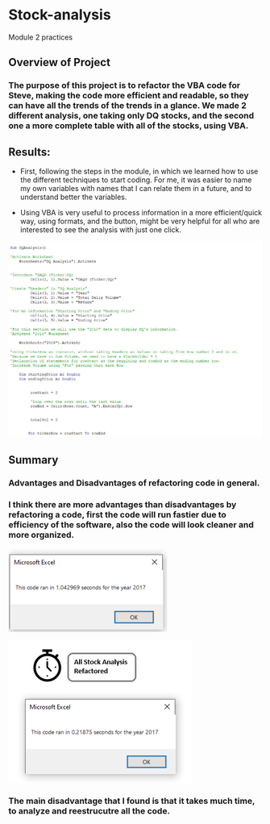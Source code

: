 # Stock-analysis

Module 2 practices

## Overview of Project

### The purpose of this project is to refactor the VBA code for Steve, making the code more efficient and readable, so they can have all the trends of the trends in a glance. We made 2 different analysis, one taking only DQ stocks, and the second one a more complete table with all of the stocks, using VBA.

## Results:
* First, following the steps in the module, in which we learned how to use the different techniques to start coding. For me, it was easier to name my own variables with names that I can relate them in a future, and to understand better the variables.

* Using VBA is very useful to process information in a more efficient/quick way, using formats, and the button, might be very helpful for all who are interested to see the analysis with just one click. 

![first_vba_code](https://github.com/luismoncada91/stock-analysis/blob/main/Resources/First_Code.png)

## Summary

### Advantages and Disadvantages of refactoring code in general.
### I think there are more advantages than disadvantages by refactoring a code, first the code will run fastier due to efficiency of the software, also the code will look cleaner and more organized. 

![vba_first_timer](https://github.com/luismoncada91/stock-analysis/blob/main/Resources/First_Timing.png)

![vba_timer](https://github.com/luismoncada91/stock-analysis/blob/main/Resources/Refactored_Timing.png)

### The main disadvantage that I found is that it takes much time, to analyze and reestrucutre all the code.
